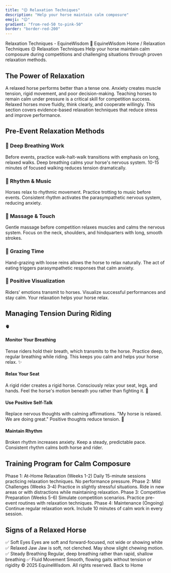 ```yaml
---
title: "😌 Relaxation Techniques"
description: "Help your horse maintain calm composure"
emoji: "😌"
gradient: "from-red-50 to-pink-50"
border: "border-red-200"
---
```


Relaxation Techniques - EquineWisdom
🐴
EquineWisdom
Home
/
Relaxation Techniques
😌 Relaxation Techniques
Help your horse maintain calm composure during competitions and challenging situations through proven relaxation methods.
## The Power of Relaxation
A relaxed horse performs better than a tense one. Anxiety creates muscle tension, rigid movement, and poor decision-making. Teaching horses to remain calm under pressure is a critical skill for competition success. Relaxed horses move fluidly, think clearly, and cooperate willingly. This section covers evidence-based relaxation techniques that reduce stress and improve performance.
## Pre-Event Relaxation Methods
### 🧘 Deep Breathing Work
Before events, practice walk-halt-walk transitions with emphasis on long, relaxed walks. Deep breathing calms your horse's nervous system. 10-15 minutes of focused walking reduces tension dramatically.
### 🎵 Rhythm & Music
Horses relax to rhythmic movement. Practice trotting to music before events. Consistent rhythm activates the parasympathetic nervous system, reducing anxiety.
### 🧴 Massage & Touch
Gentle massage before competition relaxes muscles and calms the nervous system. Focus on the neck, shoulders, and hindquarters with long, smooth strokes.
### 🌾 Grazing Time
Hand-grazing with loose reins allows the horse to relax naturally. The act of eating triggers parasympathetic responses that calm anxiety.
### 🎯 Positive Visualization
Riders' emotions transmit to horses. Visualize successful performances and stay calm. Your relaxation helps your horse relax.
## Managing Tension During Riding
🫀
#### Monitor Your Breathing
Tense riders hold their breath, which transmits to the horse. Practice deep, regular breathing while riding. This keeps you calm and helps your horse relax.
✨
#### Relax Your Seat
A rigid rider creates a rigid horse. Consciously relax your seat, legs, and hands. Feel the horse's motion beneath you rather than fighting it.
💭
#### Use Positive Self-Talk
Replace nervous thoughts with calming affirmations. "My horse is relaxed. We are doing great." Positive thoughts reduce tension.
🎵
#### Maintain Rhythm
Broken rhythm increases anxiety. Keep a steady, predictable pace. Consistent rhythm calms both horse and rider.
## Training Program for Calm Composure
Phase 1: At-Home Relaxation (Weeks 1-2)
Daily 15-minute sessions practicing relaxation techniques. No performance pressure.
Phase 2: Mild Challenges (Weeks 3-4)
Practice in slightly stressful situations. Ride in new areas or with distractions while maintaining relaxation.
Phase 3: Competitive Preparation (Weeks 5-6)
Simulate competition scenarios. Practice pre-event routines with relaxation techniques.
Phase 4: Maintenance (Ongoing)
Continue regular relaxation work. Include 10 minutes of calm work in every session.
## Signs of a Relaxed Horse
✅
Soft Eyes
Eyes are soft and forward-focused, not wide or showing white
✅
Relaxed Jaw
Jaw is soft, not clenched. May show slight chewing motion.
✅
Steady Breathing
Regular, deep breathing rather than rapid, shallow breathing
✅
Fluid Movement
Smooth, flowing gaits without tension or rigidity
&copy; 2025 EquineWisdom. All rights reserved.
Back to Home
